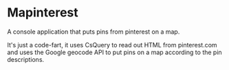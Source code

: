 Mapinterest
===========

A console application that puts pins from pinterest on a map.

It's just a code-fart, it uses CsQuery to read out HTML from pinterest.com and uses the Google geocode API to put pins on a map according to the pin descriptions.
